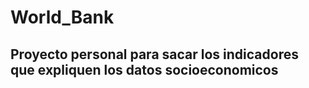 # World_Bank
## Proyecto personal para sacar los indicadores que expliquen los datos socioeconomicos
